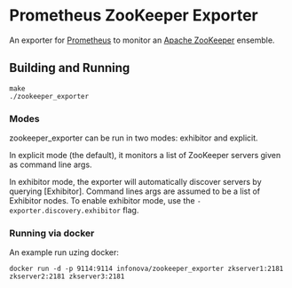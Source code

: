 # Prometheus ZooKeeper Exporter

An exporter for [Prometheus](http://prometheus.io/) to monitor an [Apache ZooKeeper](http://zookeeper.apache.org/) ensemble.

## Building and Running

    make
    ./zookeeper_exporter

### Modes

zookeeper_exporter can be run in two modes: exhibitor and explicit.

In explicit mode (the default), it monitors a list of ZooKeeper servers given as command line args.

In exhibitor mode, the exporter will automatically discover servers by querying [Exhibitor]. Command lines args are assumed to be a list of Exhibitor nodes. To enable exhibitor mode, use the `-exporter.discovery.exhibitor` flag.

### Running via docker

An example run uzing docker:

    docker run -d -p 9114:9114 infonova/zookeeper_exporter zkserver1:2181 zkserver2:2181 zkserver3:2181
